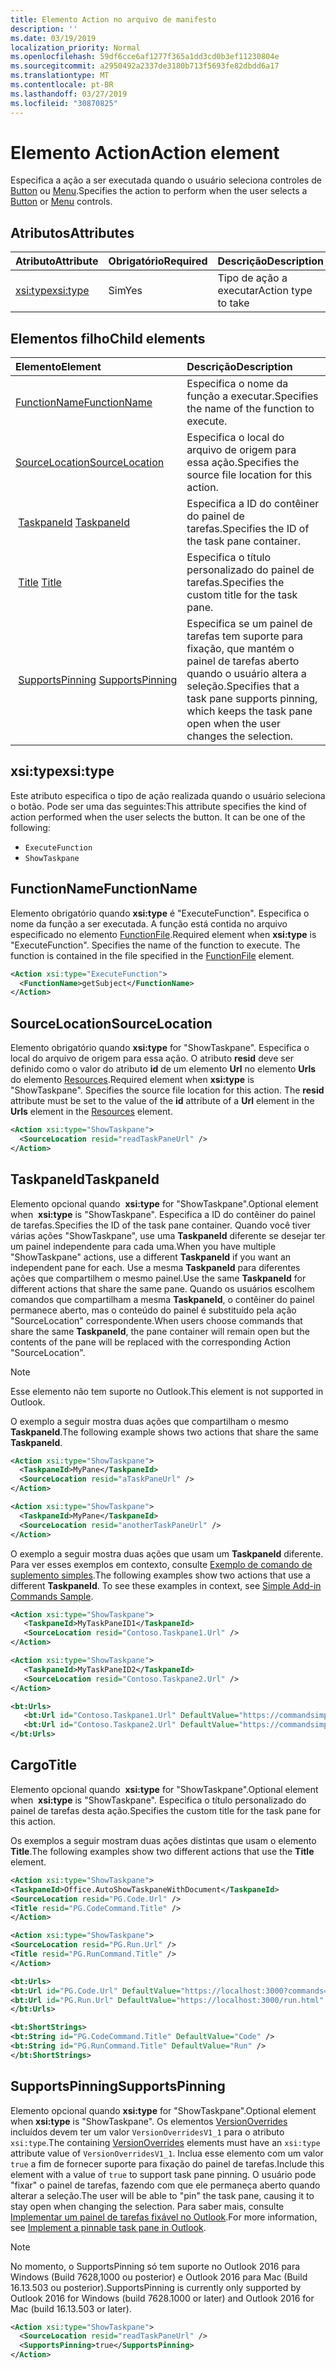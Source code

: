```yaml
---
title: Elemento Action no arquivo de manifesto
description: ''
ms.date: 03/19/2019
localization_priority: Normal
ms.openlocfilehash: 59df6cce6af1277f365a1dd3cd0b3ef11230804e
ms.sourcegitcommit: a2950492a2337de3180b713f5693fe82dbdd6a17
ms.translationtype: MT
ms.contentlocale: pt-BR
ms.lasthandoff: 03/27/2019
ms.locfileid: "30870825"
---
```

# <a name="action-element"></a><span data-ttu-id="86957-102">Elemento Action</span><span class="sxs-lookup"><span data-stu-id="86957-102">Action element</span></span>

<span data-ttu-id="86957-103">Especifica a ação a ser executada quando o usuário seleciona controles de [Button](control.md#button-control) ou [Menu](control.md#menu-dropdown-button-controls).</span><span class="sxs-lookup"><span data-stu-id="86957-103">Specifies the action to perform when the user selects a  [Button](control.md#button-control) or [Menu](control.md#menu-dropdown-button-controls) controls.</span></span>

## <a name="attributes"></a><span data-ttu-id="86957-104">Atributos</span><span class="sxs-lookup"><span data-stu-id="86957-104">Attributes</span></span>

|  <span data-ttu-id="86957-105">Atributo</span><span class="sxs-lookup"><span data-stu-id="86957-105">Attribute</span></span>  |  <span data-ttu-id="86957-106">Obrigatório</span><span class="sxs-lookup"><span data-stu-id="86957-106">Required</span></span>  |  <span data-ttu-id="86957-107">Descrição</span><span class="sxs-lookup"><span data-stu-id="86957-107">Description</span></span>  |
|:-----|:-----|:-----|
|  [<span data-ttu-id="86957-108">xsi:type</span><span class="sxs-lookup"><span data-stu-id="86957-108">xsi:type</span></span>](#xsitype)  |  <span data-ttu-id="86957-109">Sim</span><span class="sxs-lookup"><span data-stu-id="86957-109">Yes</span></span>  | <span data-ttu-id="86957-110">Tipo de ação a executar</span><span class="sxs-lookup"><span data-stu-id="86957-110">Action type to take</span></span>|

## <a name="child-elements"></a><span data-ttu-id="86957-111">Elementos filho</span><span class="sxs-lookup"><span data-stu-id="86957-111">Child elements</span></span>

|  <span data-ttu-id="86957-112">Elemento</span><span class="sxs-lookup"><span data-stu-id="86957-112">Element</span></span> |  <span data-ttu-id="86957-113">Descrição</span><span class="sxs-lookup"><span data-stu-id="86957-113">Description</span></span>  |
|:-----|:-----|
|  [<span data-ttu-id="86957-114">FunctionName</span><span class="sxs-lookup"><span data-stu-id="86957-114">FunctionName</span></span>](#functionname) |    <span data-ttu-id="86957-115">Especifica o nome da função a executar.</span><span class="sxs-lookup"><span data-stu-id="86957-115">Specifies the name of the function to execute.</span></span> |
|  [<span data-ttu-id="86957-116">SourceLocation</span><span class="sxs-lookup"><span data-stu-id="86957-116">SourceLocation</span></span>](#sourcelocation) |    <span data-ttu-id="86957-117">Especifica o local do arquivo de origem para essa ação.</span><span class="sxs-lookup"><span data-stu-id="86957-117">Specifies the source file location for this action.</span></span> |
| <span data-ttu-id="86957-118"> [TaskpaneId](#taskpaneid)</span><span class="sxs-lookup"><span data-stu-id="86957-118"> [TaskpaneId](#taskpaneid)</span></span> | <span data-ttu-id="86957-119">Especifica a ID do contêiner do painel de tarefas.</span><span class="sxs-lookup"><span data-stu-id="86957-119">Specifies the ID of the task pane container.</span></span>|
| <span data-ttu-id="86957-120"> [Title](#title)</span><span class="sxs-lookup"><span data-stu-id="86957-120"> [Title](#title)</span></span> | <span data-ttu-id="86957-121">Especifica o título personalizado do painel de tarefas.</span><span class="sxs-lookup"><span data-stu-id="86957-121">Specifies the custom title for the task pane.</span></span>|
| <span data-ttu-id="86957-122"> [SupportsPinning](#supportspinning)</span><span class="sxs-lookup"><span data-stu-id="86957-122"> [SupportsPinning](#supportspinning)</span></span> | <span data-ttu-id="86957-123">Especifica se um painel de tarefas tem suporte para fixação, que mantém o painel de tarefas aberto quando o usuário altera a seleção.</span><span class="sxs-lookup"><span data-stu-id="86957-123">Specifies that a task pane supports pinning, which keeps the task pane open when the user changes the selection.</span></span>|
  

## <a name="xsitype"></a><span data-ttu-id="86957-124">xsi:type</span><span class="sxs-lookup"><span data-stu-id="86957-124">xsi:type</span></span>

<span data-ttu-id="86957-p101">Este atributo especifica o tipo de ação realizada quando o usuário seleciona o botão. Pode ser uma das seguintes:</span><span class="sxs-lookup"><span data-stu-id="86957-p101">This attribute specifies the kind of action performed when the user selects the button. It can be one of the following:</span></span>

- `ExecuteFunction`
- `ShowTaskpane`

## <a name="functionname"></a><span data-ttu-id="86957-127">FunctionName</span><span class="sxs-lookup"><span data-stu-id="86957-127">FunctionName</span></span>

<span data-ttu-id="86957-p102">Elemento obrigatório quando **xsi:type** é "ExecuteFunction". Especifica o nome da função a ser executada. A função está contida no arquivo especificado no elemento [FunctionFile](functionfile.md).</span><span class="sxs-lookup"><span data-stu-id="86957-p102">Required element when **xsi:type** is "ExecuteFunction". Specifies the name of the function to execute. The function is contained in the file specified in the [FunctionFile](functionfile.md) element.</span></span>

```xml
<Action xsi:type="ExecuteFunction">
  <FunctionName>getSubject</FunctionName>
</Action>
```

## <a name="sourcelocation"></a><span data-ttu-id="86957-131">SourceLocation</span><span class="sxs-lookup"><span data-stu-id="86957-131">SourceLocation</span></span>

<span data-ttu-id="86957-p103">Elemento obrigatório quando **xsi:type** for "ShowTaskpane". Especifica o local do arquivo de origem para essa ação. O atributo **resid** deve ser definido como o valor do atributo **id** de um elemento **Url** no elemento **Urls** do elemento [Resources](resources.md).</span><span class="sxs-lookup"><span data-stu-id="86957-p103">Required element when  **xsi:type** is "ShowTaskpane". Specifies the source file location for this action. The **resid** attribute must be set to the value of the **id** attribute of a **Url** element in the **Urls** element in the [Resources](resources.md) element.</span></span>

```xml
<Action xsi:type="ShowTaskpane">
  <SourceLocation resid="readTaskPaneUrl" />
</Action>
```  

## <a name="taskpaneid"></a><span data-ttu-id="86957-135">TaskpaneId</span><span class="sxs-lookup"><span data-stu-id="86957-135">TaskpaneId</span></span>

<span data-ttu-id="86957-136">Elemento opcional quando  **xsi:type** for "ShowTaskpane".</span><span class="sxs-lookup"><span data-stu-id="86957-136">Optional element when  **xsi:type** is "ShowTaskpane".</span></span> <span data-ttu-id="86957-137">Especifica a ID do contêiner do painel de tarefas.</span><span class="sxs-lookup"><span data-stu-id="86957-137">Specifies the ID of the task pane container.</span></span> <span data-ttu-id="86957-138">Quando você tiver várias ações "ShowTaskpane", use uma **TaskpaneId** diferente se desejar ter um painel independente para cada uma.</span><span class="sxs-lookup"><span data-stu-id="86957-138">When you have multiple "ShowTaskpane" actions, use a different **TaskpaneId** if you want an independent pane for each.</span></span> <span data-ttu-id="86957-139">Use a mesma **TaskpaneId** para diferentes ações que compartilhem o mesmo painel.</span><span class="sxs-lookup"><span data-stu-id="86957-139">Use the same **TaskpaneId** for  different actions that share the same pane.</span></span> <span data-ttu-id="86957-140">Quando os usuários escolhem comandos que compartilham a mesma **TaskpaneId**, o contêiner do painel permanece aberto, mas o conteúdo do painel é substituído pela ação "SourceLocation" correspondente.</span><span class="sxs-lookup"><span data-stu-id="86957-140">When users choose commands that share the same **TaskpaneId**, the pane container will remain open but the contents of the pane will be replaced with the corresponding Action "SourceLocation".</span></span>

> [!NOTE]
> <span data-ttu-id="86957-141">Esse elemento não tem suporte no Outlook.</span><span class="sxs-lookup"><span data-stu-id="86957-141">This element is not supported in Outlook.</span></span>

<span data-ttu-id="86957-142">O exemplo a seguir mostra duas ações que compartilham o mesmo **TaskpaneId**.</span><span class="sxs-lookup"><span data-stu-id="86957-142">The following example shows two actions that share the same **TaskpaneId**.</span></span>

```xml
<Action xsi:type="ShowTaskpane">
  <TaskpaneId>MyPane</TaskpaneId>
  <SourceLocation resid="aTaskPaneUrl" />
</Action>

<Action xsi:type="ShowTaskpane">
  <TaskpaneId>MyPane</TaskpaneId>
  <SourceLocation resid="anotherTaskPaneUrl" />
</Action>
```  

<span data-ttu-id="86957-p105">O exemplo a seguir mostra duas ações que usam um **TaskpaneId** diferente. Para ver esses exemplos em contexto, consulte [Exemplo de comando de suplemento simples](https://github.com/OfficeDev/Office-Add-in-Commands-Samples/blob/master/Simple/Manifest/SimpleAddin.xml).</span><span class="sxs-lookup"><span data-stu-id="86957-p105">The following examples show two actions that use a different **TaskpaneId**. To see these examples in context, see [Simple Add-in Commands Sample](https://github.com/OfficeDev/Office-Add-in-Commands-Samples/blob/master/Simple/Manifest/SimpleAddin.xml).</span></span>

```xml
<Action xsi:type="ShowTaskpane">
   <TaskpaneId>MyTaskPaneID1</TaskpaneId>
   <SourceLocation resid="Contoso.Taskpane1.Url" />
</Action>

<Action xsi:type="ShowTaskpane">
   <TaskpaneId>MyTaskPaneID2</TaskpaneId>
   <SourceLocation resid="Contoso.Taskpane2.Url" />
</Action>
```  

```xml
<bt:Urls>
   <bt:Url id="Contoso.Taskpane1.Url" DefaultValue="https://commandsimple.azurewebsites.net/Taskpane.html" />
   <bt:Url id="Contoso.Taskpane2.Url" DefaultValue="https://commandsimple.azurewebsites.net/Taskpane2.html" />
</bt:Urls>
```  

## <a name="title"></a><span data-ttu-id="86957-145">Cargo</span><span class="sxs-lookup"><span data-stu-id="86957-145">Title</span></span>

<span data-ttu-id="86957-146">Elemento opcional quando  **xsi:type** for "ShowTaskpane".</span><span class="sxs-lookup"><span data-stu-id="86957-146">Optional element when  **xsi:type** is "ShowTaskpane".</span></span> <span data-ttu-id="86957-147">Especifica o título personalizado do painel de tarefas desta ação.</span><span class="sxs-lookup"><span data-stu-id="86957-147">Specifies the custom title for the task pane for this action.</span></span>

<span data-ttu-id="86957-148">Os exemplos a seguir mostram duas ações distintas que usam o elemento **Title**.</span><span class="sxs-lookup"><span data-stu-id="86957-148">The following examples show two different actions that use the **Title** element.</span></span>

```xml
<Action xsi:type="ShowTaskpane">
<TaskpaneId>Office.AutoShowTaskpaneWithDocument</TaskpaneId>
<SourceLocation resid="PG.Code.Url" />
<Title resid="PG.CodeCommand.Title" />
</Action>
```

```xml
<Action xsi:type="ShowTaskpane">
<SourceLocation resid="PG.Run.Url" />
<Title resid="PG.RunCommand.Title" />
</Action>
```

```xml
<bt:Urls>
<bt:Url id="PG.Code.Url" DefaultValue="https://localhost:3000?commands=1" />
<bt:Url id="PG.Run.Url" DefaultValue="https://localhost:3000/run.html" />
</bt:Urls>
```

```xml
<bt:ShortStrings>
<bt:String id="PG.CodeCommand.Title" DefaultValue="Code" />
<bt:String id="PG.RunCommand.Title" DefaultValue="Run" />
</bt:ShortStrings>
```

## <a name="supportspinning"></a><span data-ttu-id="86957-149">SupportsPinning</span><span class="sxs-lookup"><span data-stu-id="86957-149">SupportsPinning</span></span>

<span data-ttu-id="86957-150">Elemento opcional quando **xsi:type** for "ShowTaskpane".</span><span class="sxs-lookup"><span data-stu-id="86957-150">Optional element when **xsi:type** is "ShowTaskpane".</span></span> <span data-ttu-id="86957-151">Os elementos [VersionOverrides](versionoverrides.md) incluídos devem ter um valor `VersionOverridesV1_1` para o atributo `xsi:type`.</span><span class="sxs-lookup"><span data-stu-id="86957-151">The containing [VersionOverrides](versionoverrides.md) elements must have an `xsi:type` attribute value of `VersionOverridesV1_1`.</span></span> <span data-ttu-id="86957-152">Inclua esse elemento com um valor `true` a fim de fornecer suporte para fixação do painel de tarefas.</span><span class="sxs-lookup"><span data-stu-id="86957-152">Include this element with a value of `true` to support task pane pinning.</span></span> <span data-ttu-id="86957-153">O usuário pode "fixar" o painel de tarefas, fazendo com que ele permaneça aberto quando alterar a seleção.</span><span class="sxs-lookup"><span data-stu-id="86957-153">The user will be able to "pin" the task pane, causing it to stay open when changing the selection.</span></span> <span data-ttu-id="86957-154">Para saber mais, consulte [Implementar um painel de tarefas fixável no Outlook](/outlook/add-ins/pinnable-taskpane).</span><span class="sxs-lookup"><span data-stu-id="86957-154">For more information, see [Implement a pinnable task pane in Outlook](/outlook/add-ins/pinnable-taskpane).</span></span>

> [!NOTE]
> <span data-ttu-id="86957-155">No momento, o SupportsPinning só tem suporte no Outlook 2016 para Windows (Build 7628,1000 ou posterior) e Outlook 2016 para Mac (Build 16.13.503 ou posterior).</span><span class="sxs-lookup"><span data-stu-id="86957-155">SupportsPinning is currently only supported by Outlook 2016 for Windows (build 7628.1000 or later) and Outlook 2016 for Mac (build 16.13.503 or later).</span></span>

```xml
<Action xsi:type="ShowTaskpane">
  <SourceLocation resid="readTaskPaneUrl" />
  <SupportsPinning>true</SupportsPinning>
</Action>
```
